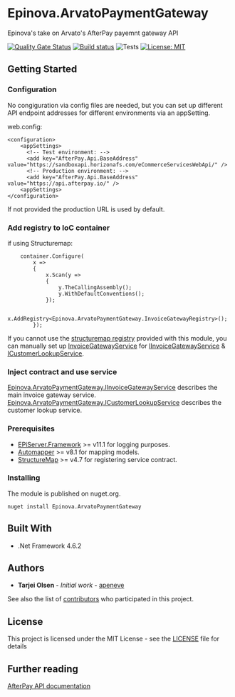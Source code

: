 # Epinova.ArvatoPaymentGateway
Epinova's take on Arvato's AfterPay payemnt gateway API

[![Quality Gate Status](https://sonarcloud.io/api/project_badges/measure?project=Epinova.ArvatoPaymentGateway&metric=alert_status)](https://sonarcloud.io/dashboard?id=Epinova.ArvatoPaymentGateway)
[![Build status](https://ci.appveyor.com/api/projects/status/0tkmpwvxrbnlpqmx/branch/master?svg=true)](https://ci.appveyor.com/project/Epinova_AppVeyor_Team/epinova-arvatopaymentgateway/branch/master)
![Tests](https://img.shields.io/appveyor/tests/Epinova_AppVeyor_Team/epinova-arvatopaymentgateway.svg)
[![License: MIT](https://img.shields.io/badge/License-MIT-yellow.svg)](https://opensource.org/licenses/MIT)

## Getting Started

### Configuration

No congiguration via config files are needed, but you can set up different API endpoint addresses for different environments via an appSetting.

web.config:
```
<configuration>
    <appSettings>
	  <!-- Test environment: -->
	  <add key="AfterPay.Api.BaseAddress" value="https://sandboxapi.horizonafs.com/eCommerceServicesWebApi/" />
      <!-- Production environment: -->
	  <add key="AfterPay.Api.BaseAddress" value="https://api.afterpay.io/" />
	<appSettings>
</configuration>
```

If not provided the production URL is used by default.

### Add registry to IoC container

if using Structuremap:
```
    container.Configure(
        x =>
        {
            x.Scan(y =>
            {
                y.TheCallingAssembly();
                y.WithDefaultConventions();
            });

            x.AddRegistry<Epinova.ArvatoPaymentGateway.InvoiceGatewayRegistry>();
        });
```

If you cannot use the [structuremap registry](src/InvoiceGatewayRegistry.cs) provided with this module,
you can manually set up [InvoiceGatewayService](src/InvoiceGatewayService.cs) for [IInvoiceGatewayService](src/IInvoiceGatewayService.cs)
& [ICustomerLookupService](src/ICustomerLookupService.cs).


### Inject contract and use service

[Epinova.ArvatoPaymentGateway.IInvoiceGatewayService](src/IInvoiceGatewayService.cs) describes the main invoice gateway service.
[Epinova.ArvatoPaymentGateway.ICustomerLookupService](src/ICustomerLookupService.cs) describes the customer lookup service.

### Prerequisites

* [EPiServer.Framework](http://www.episerver.com/web-content-management) >= v11.1 for logging purposes.
* [Automapper](https://github.com/AutoMapper/AutoMapper) >= v8.1 for mapping models.
* [StructureMap](http://structuremap.github.io/) >= v4.7 for registering service contract.

### Installing

The module is published on nuget.org.

```
nuget install Epinova.ArvatoPaymentGateway
```

## Built With

* .Net Framework 4.6.2

## Authors

* **Tarjei Olsen** - *Initial work* - [apeneve](https://github.com/apeneve)

See also the list of [contributors](https://github.com/Epinova/Epinova.ArvatoPaymentGateway/contributors) who participated in this project.

## License

This project is licensed under the MIT License - see the [LICENSE](LICENSE) file for details

## Further reading

[AfterPay API documentation](https://developer.afterpay.io/api)